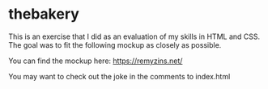 # thebakery

This is an exercise that I did as an evaluation of my skills in HTML and CSS. The goal was to fit the following mockup as closely as possible.

You can find the mockup here: 
https://remyzins.net/

You may want to check out the joke in the comments to index.html
